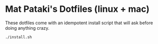 # Mat Pataki's Dotfiles (linux + mac)

These dotfiles come with an idempotent install script that will ask before doing anything crazy.

```shell
./install.sh
```
